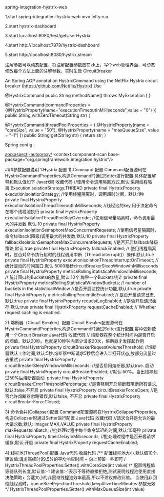 spring-integration-hystrix-web


1.start spring-integration-hystrix-web
mvn jetty:run

2.start hystrix-dashboard

3.start
localhost:8080/test/getUserHystrix

4.start
http://localhost:7979/hystrix-dashboard

5.start
http://localhost:8080/hystrix.stream


注解参数可以动态配置，将注解配置参数放在zk上，写个web管理界面，可动态修改每个方法上面的注解参数，实时生效
CircuitBreaker

An Spring AOP annotation HystrixCommand using the NetFlix Hystrix circuit breaker (https://github.com/Netflix/Hystrix) Use

@HystrixCommand
public String methodName() throws MyException {
}

@HystrixCommand(commandProperties = {@HystrixProperty(name="executionTimeoutInMilliseconds",value = "0") })
public String withZeroTimeout(String str) {


@HystrixCommand(threadPoolProperties = { @HystrixProperty(name = "coreSize", value = "50"),
		@HystrixProperty(name = "maxQueueSize", value = "-1") })
public String get(String str) {
	return str;
}

Spring config

<aop:aspectj-autoproxy/>
<context:component-scan base-package="org.springframework.integration.hystrix"/>

###参数配置说明 1:Hystrix 配置 1):Command 配置 Command配置源码在HystrixCommandProperties,构造Command时通过Setter进行配置 具体配置解释和默认值如下 Java代码 收藏代码 //使用命令调用隔离方式,默认:采用线程隔离,ExecutionIsolationStrategy.THREAD
private final HystrixProperty executionIsolationStrategy;
//使用线程隔离时，调用超时时间，默认:1秒
private final HystrixProperty executionIsolationThreadTimeoutInMilliseconds;
//线程池的key,用于决定命令在哪个线程池执行
private final HystrixProperty executionIsolationThreadPoolKeyOverride;
//使用信号量隔离时，命令调用最大的并发数,默认:10
private final HystrixProperty executionIsolationSemaphoreMaxConcurrentRequests;
//使用信号量隔离时，命令fallback(降级)调用最大的并发数,默认:10
private final HystrixProperty fallbackIsolationSemaphoreMaxConcurrentRequests;
//是否开启fallback降级策略 默认:true
private final HystrixProperty fallbackEnabled;
// 使用线程隔离时，是否对命令执行超时的线程调用中断（Thread.interrupt()）操作.默认:true
private final HystrixProperty executionIsolationThreadInterruptOnTimeout;
// 统计滚动的时间窗口,默认:5000毫秒circuitBreakerSleepWindowInMilliseconds
private final HystrixProperty metricsRollingStatisticalWindowInMilliseconds;
// 统计窗口的Buckets的数量,默认:10个,每秒一个Buckets统计
private final HystrixProperty metricsRollingStatisticalWindowBuckets; // number of buckets in the statisticalWindow
//是否开启监控统计功能,默认:true
private final HystrixProperty metricsRollingPercentileEnabled;
// 是否开启请求日志,默认:true
private final HystrixProperty requestLogEnabled;
//是否开启请求缓存,默认:true
private final HystrixProperty requestCacheEnabled; // Whether request caching is enabled.

2):熔断器（Circuit Breaker）配置 Circuit Breaker配置源码在HystrixCommandProperties,构造Command时通过Setter进行配置,每种依赖使用一个Circuit Breaker Java代码 收藏代码 // 熔断器在整个统计时间内是否开启的阀值，默认20秒。也就是10秒钟内至少请求20次，熔断器才发挥起作用
private final HystrixProperty circuitBreakerRequestVolumeThreshold;
//熔断器默认工作时间,默认:5秒.熔断器中断请求5秒后会进入半打开状态,放部分流量过去重试
private final HystrixProperty circuitBreakerSleepWindowInMilliseconds;
//是否启用熔断器,默认true. 启动
private final HystrixProperty circuitBreakerEnabled;
//默认:50%。当出错率超过50%后熔断器启动.
private final HystrixProperty circuitBreakerErrorThresholdPercentage;
//是否强制开启熔断器阻断所有请求,默认:false,不开启
private final HystrixProperty circuitBreakerForceOpen;
//是否允许熔断器忽略错误,默认false, 不开启
private final HystrixProperty circuitBreakerForceClosed;

3):命令合并(Collapser)配置 Command配置源码在HystrixCollapserProperties,构造Collapser时通过Setter进行配置 Java代码 收藏代码 //请求合并是允许的最大请求数,默认: Integer.MAX_VALUE
private final HystrixProperty maxRequestsInBatch;
//批处理过程中每个命令延迟的时间,默认:10毫秒
private final HystrixProperty timerDelayInMilliseconds;
//批处理过程中是否开启请求缓存,默认:开启
private final HystrixProperty requestCacheEnabled;

4):线程池(ThreadPool)配置 Java代码 收藏代码 /** 配置线程池大小,默认值10个. 建议值:请求高峰时99.5%的平均响应时间 + 向上预留一些即可 /
HystrixThreadPoolProperties.Setter().withCoreSize(int value)
/* 配置线程值等待队列长度,默认值:-1 建议值:-1表示不等待直接拒绝,测试表明线程池使用直接决绝策略+ 合适大小的非回缩线程池效率最高.所以不建议修改此值。 当使用非回缩线程池时，queueSizeRejectionThreshold,keepAliveTimeMinutes 参数无效 */
HystrixThreadPoolProperties.Setter().withMaxQueueSize(int value)
